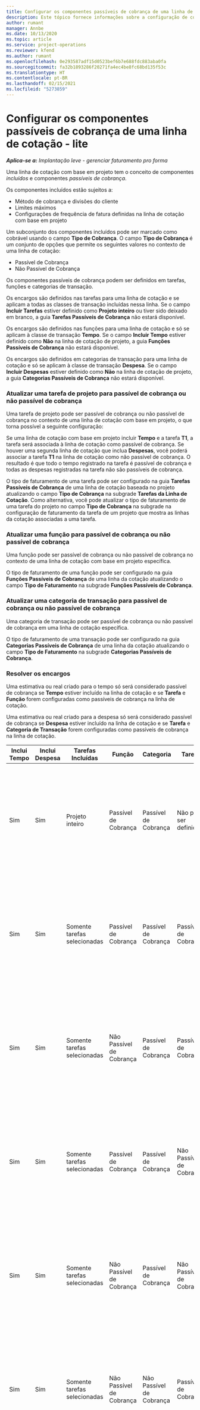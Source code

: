 ```yaml
---
title: Configurar os componentes passíveis de cobrança de uma linha de cotação - lite
description: Este tópico fornece informações sobre a configuração de componentes passíveis de cobrança e não passíveis de cobrança em uma linha de cotação com base em projeto.
author: rumant
manager: Annbe
ms.date: 10/13/2020
ms.topic: article
ms.service: project-operations
ms.reviewer: kfend
ms.author: rumant
ms.openlocfilehash: 0e293587adf15d0523bef6b7e688fdc883aba0fa
ms.sourcegitcommit: fa32b1893286f20271fa4ec4be8fc68bd135f53c
ms.translationtype: HT
ms.contentlocale: pt-BR
ms.lasthandoff: 02/15/2021
ms.locfileid: "5273859"
---
```

# <a name="configure-the-chargeable-components-of-a-quote-line---lite"></a>Configurar os componentes passíveis de cobrança de uma linha de cotação - lite

_**Aplica-se a:** Implantação leve - gerenciar faturamento pro forma_

Uma linha de cotação com base em projeto tem o conceito de componentes *incluídos* e componentes *passíveis de cobrança*.

Os componentes incluídos estão sujeitos a:

  - Método de cobrança e divisões do cliente
  - Limites máximos 
  - Configurações de frequência de fatura definidas na linha de cotação com base em projeto

Um subconjunto dos componentes incluídos pode ser marcado como cobrável usando o campo **Tipo de Cobrança**. O campo **Tipo de Cobrança** é um conjunto de opções que permite os seguintes valores no contexto de uma linha de cotação:

  - Passível de Cobrança
  - Não Passível de Cobrança

Os componentes passíveis de cobrança podem ser definidos em tarefas, funções e categorias de transação.

Os encargos são definidos nas tarefas para uma linha de cotação e se aplicam a todas as classes de transação incluídas nessa linha. Se o campo **Incluir Tarefas** estiver definido como **Projeto inteiro** ou tiver sido deixado em branco, a guia **Tarefas Passíveis de Cobrança** não estará disponível.

Os encargos são definidos nas funções para uma linha de cotação e só se aplicam à classe de transação **Tempo**. Se o campo **Incluir Tempo** estiver definido como **Não** na linha de cotação de projeto, a guia **Funções Passíveis de Cobrança** não estará disponível.

Os encargos são definidos em categorias de transação para uma linha de cotação e só se aplicam à classe de transação **Despesa**. Se o campo **Incluir Despesas** estiver definido como **Não** na linha de cotação de projeto, a guia **Categorias Passíveis de Cobrança** não estará disponível.

### <a name="update-a-project-task-to-be-chargeable-or-non-chargeable"></a>Atualizar uma tarefa de projeto para passível de cobrança ou não passível de cobrança

Uma tarefa de projeto pode ser passível de cobrança ou não passível de cobrança no contexto de uma linha de cotação com base em projeto, o que torna possível a seguinte configuração:

Se uma linha de cotação com base em projeto incluir **Tempo** e a tarefa **T1**, a tarefa será associada à linha de cotação como passível de cobrança. Se houver uma segunda linha de cotação que inclua **Despesas**, você poderá associar a tarefa **T1** na linha de cotação como não passível de cobrança. O resultado é que todo o tempo registrado na tarefa é passível de cobrança e todas as despesas registradas na tarefa não são passíveis de cobrança.

O tipo de faturamento de uma tarefa pode ser configurado na guia **Tarefas Passíveis de Cobrança** de uma linha de cotação baseada no projeto atualizando o campo **Tipo de Cobrança** na subgrade **Tarefas da Linha de Cotação**. Como alternativa, você pode atualizar o tipo de faturamento de uma tarefa do projeto no campo **Tipo de Cobrança** na subgrade na configuração de faturamento da tarefa de um projeto que mostra as linhas da cotação associadas a uma tarefa.

### <a name="update-a-role-to-be-chargeable-or-non-chargeable"></a>Atualizar uma função para passível de cobrança ou não passível de cobrança

Uma função pode ser passível de cobrança ou não passível de cobrança no contexto de uma linha de cotação com base em projeto específica.

O tipo de faturamento de uma função pode ser configurado na guia **Funções Passíveis de Cobrança** de uma linha da cotação atualizando o campo **Tipo de Faturamento** na subgrade **Funções Passíveis de Cobrança**.

### <a name="update-a-transaction-category-to-be-chargeable-or-non-chargeable"></a>Atualizar uma categoria de transação para passível de cobrança ou não passível de cobrança

Uma categoria de transação pode ser passível de cobrança ou não passível de cobrança em uma linha de cotação específica.

O tipo de faturamento de uma transação pode ser configurado na guia **Categorias Passíveis de Cobrança** de uma linha da cotação atualizando o campo **Tipo de Faturamento** na subgrade **Categorias Passíveis de Cobrança**.

### <a name="resolve-chargeability"></a>Resolver os encargos
Uma estimativa ou real criado para o tempo só será considerado passível de cobrança se **Tempo** estiver incluído na linha de cotação e se **Tarefa** e **Função** forem configuradas como passíveis de cobrança na linha de cotação.

Uma estimativa ou real criado para a despesa só será considerado passível de cobrança se **Despesa** estiver incluído na linha de cotação e se **Tarefa** e **Categoria de Transação** forem configuradas como passíveis de cobrança na linha de cotação.

| Inclui Tempo | Inclui Despesa | Tarefas Incluídas | Função | Categoria | Tarefa | Cobrança |
| --- | --- | --- | --- | --- | --- | --- |
| Sim | Sim | Projeto inteiro | Passível de Cobrança | Passível de Cobrança | Não pode ser definido | Cobrança em um tempo real: Passível de Cobrança </br>Tipo de cobrança em uma despesa real: Passível de Cobrança |
| Sim | Sim | Somente tarefas selecionadas | Passível de Cobrança | Passível de Cobrança | Passível de Cobrança | Cobrança em um tempo real: Passível de Cobrança</br>Tipo de cobrança em uma despesa real: Passível de Cobrança |
| Sim | Sim | Somente tarefas selecionadas | Não Passível de Cobrança | Passível de Cobrança | Passível de Cobrança | Cobrança em um tempo real: Não Passível de Cobrança</br>Tipo de cobrança em uma despesa real: Passível de Cobrança |
| Sim | Sim | Somente tarefas selecionadas | Passível de Cobrança | Passível de Cobrança | Não Passível de Cobrança | Cobrança em um tempo real: Não Passível de Cobrança</br> Tipo de cobrança em uma despesa real: Não Passível de Cobrança |
| Sim | Sim | Somente tarefas selecionadas | Não Passível de Cobrança | Passível de Cobrança | Não Passível de Cobrança | Cobrança em um tempo real: Não Passível de Cobrança</br> Tipo de cobrança em uma despesa real: Não Passível de Cobrança |
| Sim | Sim | Somente tarefas selecionadas | Não Passível de Cobrança | Não Passível de Cobrança | Passível de Cobrança | Cobrança em um tempo real: Não Passível de Cobrança</br> Tipo de cobrança em uma despesa real: Não Passível de Cobrança |
| No | Sim | Projeto inteiro | Não pode ser definido | Passível de Cobrança | Não pode ser definido | Cobrança em um tempo real: Não disponível </br>Tipo de cobrança em uma despesa real: Passível de Cobrança |
| No | Sim | Projeto inteiro | Não pode ser definido | Não Passível de Cobrança | Não pode ser definido | Cobrança em um tempo real: Não disponível </br>Tipo de cobrança em uma despesa real: Não Passível de Cobrança |
| Sim | No | Projeto inteiro | Passível de Cobrança | Não pode ser definido | Não pode ser definido | Cobrança em um tempo real: Passível de Cobrança</br>Tipo de cobrança em uma despesa real: Não disponível |
| Sim | No | Projeto inteiro | Não Passível de Cobrança | Não pode ser definido | Não pode ser definido | Cobrança em um tempo real: Não Passível de Cobrança </br>Tipo de cobrança em uma despesa real: Não disponível |


[!INCLUDE[footer-include](../../includes/footer-banner.md)]